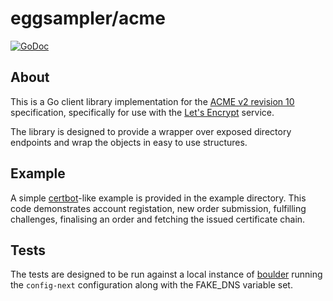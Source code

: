 # eggsampler/acme

[![GoDoc](https://godoc.org/github.com/eggsampler/acme?status.svg)](https://godoc.org/github.com/eggsampler/acme)

## About

This is a Go client library implementation for the [ACME v2 revision 10](https://tools.ietf.org/html/draft-ietf-acme-acme-10) specification, specifically for use with the [Let's Encrypt](https://letsencrypt.org/) service. 

The library is designed to provide a wrapper over exposed directory endpoints and wrap the objects in easy to use structures.

## Example

A simple [certbot](https://certbot.eff.org/)-like example is provided in the example directory.
This code demonstrates account registation, new order submission, fulfilling challenges, finalising an order and fetching the issued certificate chain.

## Tests

The tests are designed to be run against a local instance of [boulder](https://github.com/letsencrypt/boulder) running the `config-next` configuration along with the FAKE_DNS variable set.